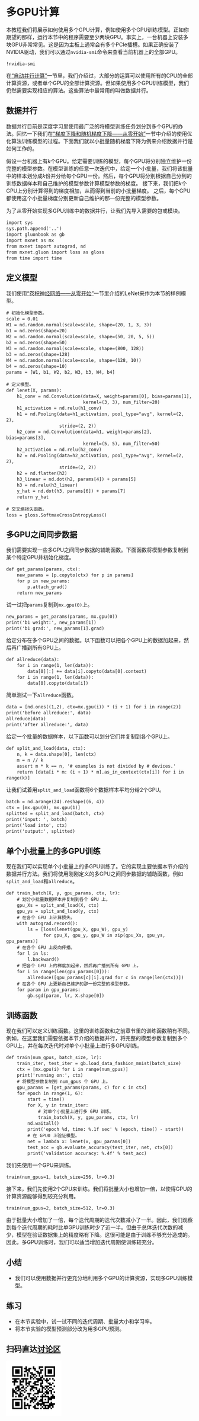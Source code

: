 # 多GPU计算

本教程我们将展示如何使用多个GPU计算，例如使用多个GPU训练模型。正如你期望的那样，运行本节中的程序需要至少两块GPU。事实上，一台机器上安装多块GPU非常常见。这是因为主板上通常会有多个PCIe插槽。如果正确安装了NVIDIA驱动，我们可以通过`nvidia-smi`命令来查看当前机器上的全部GPU。

```{.python .input  n=1}
!nvidia-smi
```

在[“自动并行计算”](./auto-parallelism.md)一节里，我们介绍过，大部分的运算可以使用所有的CPU的全部计算资源，或者单个GPU的全部计算资源。但如果使用多个GPU训练模型，我们仍然需要实现相应的算法。这些算法中最常用的叫做数据并行。


## 数据并行

数据并行目前是深度学习里使用最广泛的将模型训练任务划分到多个GPU的办法。回忆一下我们在[“梯度下降和随机梯度下降——从零开始”](../chapter_optimization/gd-sgd-scratch.md)一节中介绍的使用优化算法训练模型的过程。下面我们就以小批量随机梯度下降为例来介绍数据并行是如何工作的。

假设一台机器上有$k$个GPU。给定需要训练的模型，每个GPU将分别独立维护一份完整的模型参数。在模型训练的任意一次迭代中，给定一个小批量，我们将该批量中的样本划分成$k$份并分给每个GPU一份。然后，每个GPU将分别根据自己分到的训练数据样本和自己维护的模型参数计算模型参数的梯度。
接下来，我们把$k$个GPU上分别计算得到的梯度相加，从而得到当前的小批量梯度。
之后，每个GPU都使用这个小批量梯度分别更新自己维护的那一份完整的模型参数。

为了从零开始实现多GPU训练中的数据并行，让我们先导入需要的包或模块。

```{.python .input}
import sys
sys.path.append('..')
import gluonbook as gb
import mxnet as mx
from mxnet import autograd, nd
from mxnet.gluon import loss as gloss
from time import time
```

## 定义模型

我们使用[“卷积神经网络——从零开始”](../chapter_convolutional-neural-networks/cnn-scratch.md)一节里介绍的LeNet来作为本节的样例模型。

```{.python .input  n=2}
# 初始化模型参数。
scale = 0.01
W1 = nd.random.normal(scale=scale, shape=(20, 1, 3, 3))
b1 = nd.zeros(shape=20)
W2 = nd.random.normal(scale=scale, shape=(50, 20, 5, 5))
b2 = nd.zeros(shape=50)
W3 = nd.random.normal(scale=scale, shape=(800, 128))
b3 = nd.zeros(shape=128)
W4 = nd.random.normal(scale=scale, shape=(128, 10))
b4 = nd.zeros(shape=10)
params = [W1, b1, W2, b2, W3, b3, W4, b4]

# 定义模型。
def lenet(X, params):
    h1_conv = nd.Convolution(data=X, weight=params[0], bias=params[1],
                             kernel=(3, 3), num_filter=20)
    h1_activation = nd.relu(h1_conv)
    h1 = nd.Pooling(data=h1_activation, pool_type="avg", kernel=(2, 2),
                    stride=(2, 2))
    h2_conv = nd.Convolution(data=h1, weight=params[2], bias=params[3],
                             kernel=(5, 5), num_filter=50)
    h2_activation = nd.relu(h2_conv)
    h2 = nd.Pooling(data=h2_activation, pool_type="avg", kernel=(2, 2),
                    stride=(2, 2))
    h2 = nd.flatten(h2)
    h3_linear = nd.dot(h2, params[4]) + params[5]
    h3 = nd.relu(h3_linear)
    y_hat = nd.dot(h3, params[6]) + params[7]
    return y_hat

# 交叉熵损失函数。
loss = gloss.SoftmaxCrossEntropyLoss()
```

## 多GPU之间同步数据

我们需要实现一些多GPU之间同步数据的辅助函数。下面函数将模型参数复制到某个特定GPU并初始化梯度。

```{.python .input  n=3}
def get_params(params, ctx):
    new_params = [p.copyto(ctx) for p in params]
    for p in new_params:
        p.attach_grad()
    return new_params
```

试一试把`params`复制到`mx.gpu(0)`上。

```{.python .input}
new_params = get_params(params, mx.gpu(0))
print('b1 weight:', new_params[1])
print('b1 grad:', new_params[1].grad)
```

给定分布在多个GPU之间的数据。以下函数可以把各个GPU上的数据加起来，然后再广播到所有GPU上。

```{.python .input  n=4}
def allreduce(data):
    for i in range(1, len(data)):
        data[0][:] += data[i].copyto(data[0].context)
    for i in range(1, len(data)):
        data[0].copyto(data[i])
```

简单测试一下`allreduce`函数。

```{.python .input}
data = [nd.ones((1,2), ctx=mx.gpu(i)) * (i + 1) for i in range(2)]
print('before allreduce:', data)
allreduce(data)
print('after allreduce:', data)
```

给定一个批量的数据样本，以下函数可以划分它们并复制到各个GPU上。

```{.python .input  n=5}
def split_and_load(data, ctx):
    n, k = data.shape[0], len(ctx)
    m = n // k
    assert m * k == n, '# examples is not divided by # devices.'
    return [data[i * m: (i + 1) * m].as_in_context(ctx[i]) for i in range(k)]
```

让我们试着用`split_and_load`函数将6个数据样本平均分给2个GPU。

```{.python .input}
batch = nd.arange(24).reshape((6, 4))
ctx = [mx.gpu(0), mx.gpu(1)]
splitted = split_and_load(batch, ctx)
print('input: ', batch)
print('load into', ctx)
print('output:', splitted)
```

## 单个小批量上的多GPU训练

现在我们可以实现单个小批量上的多GPU训练了。它的实现主要依据本节介绍的数据并行方法。我们将使用刚刚定义的多GPU之间同步数据的辅助函数，例如`split_and_load`和`allreduce`。

```{.python .input  n=6}
def train_batch(X, y, gpu_params, ctx, lr):
    # 划分小批量数据样本并复制到各个 GPU 上。
    gpu_Xs = split_and_load(X, ctx)
    gpu_ys = split_and_load(y, ctx)
    # 在各个 GPU 上计算损失。
    with autograd.record():
        ls = [loss(lenet(gpu_X, gpu_W), gpu_y) 
              for gpu_X, gpu_y, gpu_W in zip(gpu_Xs, gpu_ys, gpu_params)]
    # 在各个 GPU 上反向传播。
    for l in ls:
        l.backward()
    # 把各个 GPU 上的梯度加起来，然后再广播到所有 GPU 上。
    for i in range(len(gpu_params[0])):
        allreduce([gpu_params[c][i].grad for c in range(len(ctx))])
    # 在各个 GPU 上更新自己维护的那一份完整的模型参数。
    for param in gpu_params:
        gb.sgd(param, lr, X.shape[0])
```

## 训练函数

现在我们可以定义训练函数。这里的训练函数和之前章节里的训练函数稍有不同。例如，在这里我们需要依据本节介绍的数据并行，将完整的模型参数复制到多个GPU上，并在每次迭代时对单个小批量上进行多GPU训练。

```{.python .input  n=7}
def train(num_gpus, batch_size, lr):
    train_iter, test_iter = gb.load_data_fashion_mnist(batch_size)
    ctx = [mx.gpu(i) for i in range(num_gpus)]
    print('running on:', ctx)
    # 将模型参数复制到 num_gpus 个 GPU 上。
    gpu_params = [get_params(params, c) for c in ctx]
    for epoch in range(1, 6):
        start = time()
        for X, y in train_iter:
            # 对单个小批量上进行多 GPU 训练。
            train_batch(X, y, gpu_params, ctx, lr)
        nd.waitall()
        print('epoch %d, time: %.1f sec' % (epoch, time() - start))
        # 在 GPU0 上验证模型。
        net = lambda x: lenet(x, gpu_params[0])
        test_acc = gb.evaluate_accuracy(test_iter, net, ctx[0])
        print('validation accuracy: %.4f' % test_acc)
```

我们先使用一个GPU来训练。

```{.python .input  n=8}
train(num_gpus=1, batch_size=256, lr=0.3)
```

接下来，我们先使用2个GPU来训练。我们将批量大小也增加一倍，以使得GPU的计算资源能够得到较充分利用。

```{.python .input  n=10}
train(num_gpus=2, batch_size=512, lr=0.3)
```

由于批量大小增加了一倍，每个迭代周期的迭代次数减小了一半。因此，我们观察到每个迭代周期的耗时比单GPU训练时少了近一半。但由于总体迭代次数的减少，模型在验证数据集上的精度略有下降。这很可能是由于训练不够充分造成的。因此，多GPU训练时，我们可以适当增加迭代周期使训练较充分。



## 小结

* 我们可以使用数据并行更充分地利用多个GPU的计算资源，实现多GPU训练模型。

## 练习

* 在本节实验中，试一试不同的迭代周期、批量大小和学习率。
* 将本节实验的模型预测部分改为用多GPU预测。


## 扫码直达[讨论区](https://discuss.gluon.ai/t/topic/1884)

![](../img/qr_multiple-gpus-scratch.svg)
